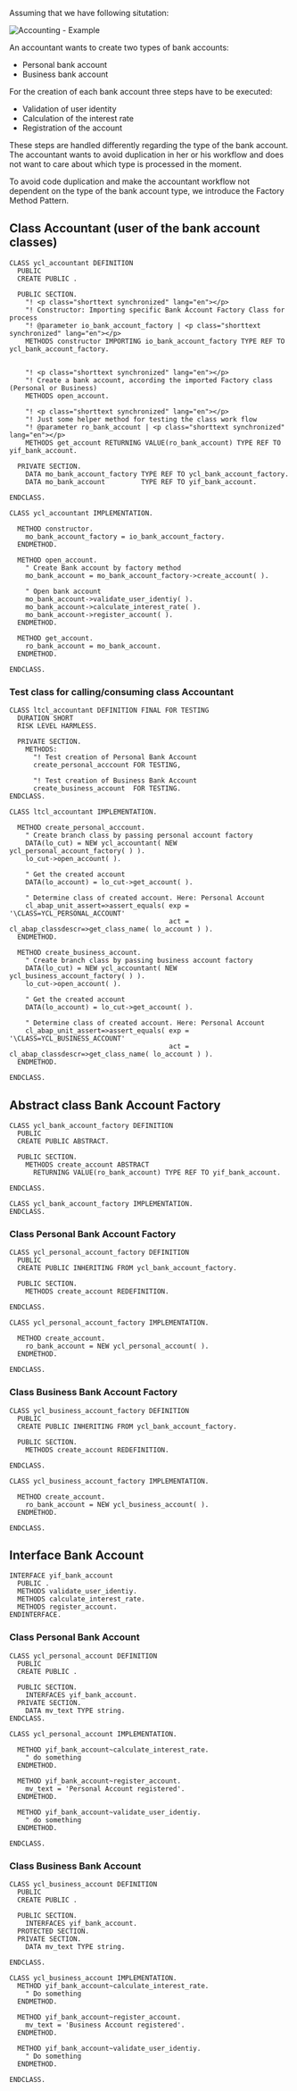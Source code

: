 Assuming that we have following situtation:

![Accounting - Example](https://github.com/MaddinJay/Refactoring-Guru/blob/main/Factory_Method/Real_World/Factory_Method%20-%20Real_World_Example.PNG)

An accountant wants to create two types of bank accounts:

- Personal bank account
- Business bank account

For the creation of each bank account three steps have to be executed:

- Validation of user identity
- Calculation of the interest rate
- Registration of the account

These steps are handled differently regarding the type of the bank account. The accountant wants to avoid duplication in her or his workflow and does not want to care about which type is processed in the moment.

To avoid code duplication and make the accountant workflow not dependent on the type of the bank account type, we introduce the Factory Method Pattern. 

## Class Accountant (user of the bank account classes)

```
CLASS ycl_accountant DEFINITION
  PUBLIC
  CREATE PUBLIC .

  PUBLIC SECTION.
    "! <p class="shorttext synchronized" lang="en"></p>
    "! Constructor: Importing specific Bank Account Factory Class for process
    "! @parameter io_bank_account_factory | <p class="shorttext synchronized" lang="en"></p>
    METHODS constructor IMPORTING io_bank_account_factory TYPE REF TO ycl_bank_account_factory.


    "! <p class="shorttext synchronized" lang="en"></p>
    "! Create a bank account, according the imported Factory class (Personal or Business)
    METHODS open_account.

    "! <p class="shorttext synchronized" lang="en"></p>
    "! Just some helper method for testing the class work flow
    "! @parameter ro_bank_account | <p class="shorttext synchronized" lang="en"></p>
    METHODS get_account RETURNING VALUE(ro_bank_account) TYPE REF TO yif_bank_account.

  PRIVATE SECTION.
    DATA mo_bank_account_factory TYPE REF TO ycl_bank_account_factory.
    DATA mo_bank_account         TYPE REF TO yif_bank_account.

ENDCLASS.

CLASS ycl_accountant IMPLEMENTATION.

  METHOD constructor.
    mo_bank_account_factory = io_bank_account_factory.
  ENDMETHOD.

  METHOD open_account.
    " Create Bank account by factory method
    mo_bank_account = mo_bank_account_factory->create_account( ).

    " Open bank account
    mo_bank_account->validate_user_identiy( ).
    mo_bank_account->calculate_interest_rate( ).
    mo_bank_account->register_account( ).
  ENDMETHOD.

  METHOD get_account.
    ro_bank_account = mo_bank_account.
  ENDMETHOD.

ENDCLASS.
```

### Test class for calling/consuming class Accountant

```
CLASS ltcl_accountant DEFINITION FINAL FOR TESTING
  DURATION SHORT
  RISK LEVEL HARMLESS.

  PRIVATE SECTION.
    METHODS:
      "! Test creation of Personal Bank Account
      create_personal_acccount FOR TESTING,

      "! Test creation of Business Bank Account
      create_business_account  FOR TESTING.
ENDCLASS.

CLASS ltcl_accountant IMPLEMENTATION.

  METHOD create_personal_acccount.
    " Create branch class by passing personal account factory
    DATA(lo_cut) = NEW ycl_accountant( NEW ycl_personal_account_factory( ) ).
    lo_cut->open_account( ).

    " Get the created account
    DATA(lo_account) = lo_cut->get_account( ).

    " Determine class of created account. Here: Personal Account
    cl_abap_unit_assert=>assert_equals( exp = '\CLASS=YCL_PERSONAL_ACCOUNT'
                                        act = cl_abap_classdescr=>get_class_name( lo_account ) ).
  ENDMETHOD.

  METHOD create_business_account.
    " Create branch class by passing business account factory
    DATA(lo_cut) = NEW ycl_accountant( NEW ycl_business_account_factory( ) ).
    lo_cut->open_account( ).

    " Get the created account
    DATA(lo_account) = lo_cut->get_account( ).

    " Determine class of created account. Here: Personal Account
    cl_abap_unit_assert=>assert_equals( exp = '\CLASS=YCL_BUSINESS_ACCOUNT'
                                        act = cl_abap_classdescr=>get_class_name( lo_account ) ).
  ENDMETHOD.

ENDCLASS.
```

## Abstract class Bank Account Factory

```
CLASS ycl_bank_account_factory DEFINITION
  PUBLIC
  CREATE PUBLIC ABSTRACT.

  PUBLIC SECTION.
    METHODS create_account ABSTRACT
      RETURNING VALUE(ro_bank_account) TYPE REF TO yif_bank_account.

ENDCLASS.

CLASS ycl_bank_account_factory IMPLEMENTATION.
ENDCLASS.
```

### Class Personal Bank Account Factory

```
CLASS ycl_personal_account_factory DEFINITION
  PUBLIC
  CREATE PUBLIC INHERITING FROM ycl_bank_account_factory.

  PUBLIC SECTION.
    METHODS create_account REDEFINITION.

ENDCLASS.

CLASS ycl_personal_account_factory IMPLEMENTATION.

  METHOD create_account.
    ro_bank_account = NEW ycl_personal_account( ).
  ENDMETHOD.

ENDCLASS.
```

### Class Business Bank Account Factory

```
CLASS ycl_business_account_factory DEFINITION
  PUBLIC
  CREATE PUBLIC INHERITING FROM ycl_bank_account_factory.

  PUBLIC SECTION.
    METHODS create_account REDEFINITION.

ENDCLASS.

CLASS ycl_business_account_factory IMPLEMENTATION.

  METHOD create_account.
    ro_bank_account = NEW ycl_business_account( ).
  ENDMETHOD.

ENDCLASS.
```

## Interface Bank Account

```
INTERFACE yif_bank_account
  PUBLIC .
  METHODS validate_user_identiy.
  METHODS calculate_interest_rate.
  METHODS register_account.
ENDINTERFACE.
```

### Class Personal Bank Account

```
CLASS ycl_personal_account DEFINITION
  PUBLIC
  CREATE PUBLIC .

  PUBLIC SECTION.
    INTERFACES yif_bank_account.
  PRIVATE SECTION.
    DATA mv_text TYPE string.
ENDCLASS.

CLASS ycl_personal_account IMPLEMENTATION.

  METHOD yif_bank_account~calculate_interest_rate.
    " do something
  ENDMETHOD.

  METHOD yif_bank_account~register_account.
    mv_text = 'Personal Account registered'.
  ENDMETHOD.

  METHOD yif_bank_account~validate_user_identiy.
    " do something
  ENDMETHOD.

ENDCLASS.
```

### Class Business Bank Account

```
CLASS ycl_business_account DEFINITION
  PUBLIC
  CREATE PUBLIC .

  PUBLIC SECTION.
    INTERFACES yif_bank_account.
  PROTECTED SECTION.
  PRIVATE SECTION.
    DATA mv_text TYPE string.

ENDCLASS.

CLASS ycl_business_account IMPLEMENTATION.
  METHOD yif_bank_account~calculate_interest_rate.
    " Do something
  ENDMETHOD.

  METHOD yif_bank_account~register_account.
    mv_text = 'Business Account registered'.
  ENDMETHOD.

  METHOD yif_bank_account~validate_user_identiy.
    " Do something
  ENDMETHOD.

ENDCLASS.
```
